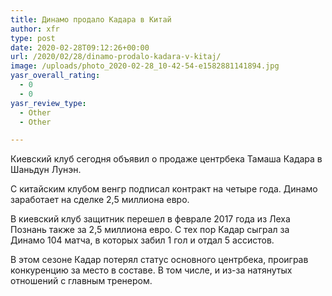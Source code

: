 ```yaml
---
title: Динамо продало Кадара в Китай
author: xfr
type: post
date: 2020-02-28T09:12:26+00:00
url: /2020/02/28/dinamo-prodalo-kadara-v-kitaj/
image: /uploads/photo_2020-02-28_10-42-54-e1582881141894.jpg
yasr_overall_rating:
  - 0
  - 0
yasr_review_type:
  - Other
  - Other

---
```

Киевский клуб сегодня объявил о продаже центрбека Тамаша Кадара в Шаньдун Лунэн.

С китайским клубом венгр подписал контракт на четыре года. Динамо заработает на сделке 2,5 миллиона евро.

В киевский клуб защитник перешел в феврале 2017 года из Леха Познань также за 2,5 миллиона евро. С тех пор Кадар сыграл за Динамо 104 матча, в которых забил 1 гол и отдал 5 ассистов.

В этом сезоне Кадар потерял статус основного центрбека, проиграв конкуренцию за место в составе. В том числе, и из-за натянутых отношений с главным тренером.